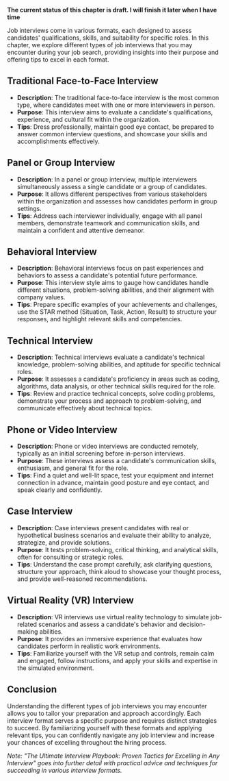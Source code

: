 **The current status of this chapter is draft. I will finish it later when I have time**

Job interviews come in various formats, each designed to assess candidates' qualifications, skills, and suitability for specific roles. In this chapter, we explore different types of job interviews that you may encounter during your job search, providing insights into their purpose and offering tips to excel in each format.

Traditional Face-to-Face Interview
----------------------------------

* **Description**: The traditional face-to-face interview is the most common type, where candidates meet with one or more interviewers in person.
* **Purpose**: This interview aims to evaluate a candidate's qualifications, experience, and cultural fit within the organization.
* **Tips**: Dress professionally, maintain good eye contact, be prepared to answer common interview questions, and showcase your skills and accomplishments effectively.

Panel or Group Interview
------------------------

* **Description**: In a panel or group interview, multiple interviewers simultaneously assess a single candidate or a group of candidates.
* **Purpose**: It allows different perspectives from various stakeholders within the organization and assesses how candidates perform in group settings.
* **Tips**: Address each interviewer individually, engage with all panel members, demonstrate teamwork and communication skills, and maintain a confident and attentive demeanor.

Behavioral Interview
--------------------

* **Description**: Behavioral interviews focus on past experiences and behaviors to assess a candidate's potential future performance.
* **Purpose**: This interview style aims to gauge how candidates handle different situations, problem-solving abilities, and their alignment with company values.
* **Tips**: Prepare specific examples of your achievements and challenges, use the STAR method (Situation, Task, Action, Result) to structure your responses, and highlight relevant skills and competencies.

Technical Interview
-------------------

* **Description**: Technical interviews evaluate a candidate's technical knowledge, problem-solving abilities, and aptitude for specific technical roles.
* **Purpose**: It assesses a candidate's proficiency in areas such as coding, algorithms, data analysis, or other technical skills required for the role.
* **Tips**: Review and practice technical concepts, solve coding problems, demonstrate your process and approach to problem-solving, and communicate effectively about technical topics.

Phone or Video Interview
------------------------

* **Description**: Phone or video interviews are conducted remotely, typically as an initial screening before in-person interviews.
* **Purpose**: These interviews assess a candidate's communication skills, enthusiasm, and general fit for the role.
* **Tips**: Find a quiet and well-lit space, test your equipment and internet connection in advance, maintain good posture and eye contact, and speak clearly and confidently.

Case Interview
--------------

* **Description**: Case interviews present candidates with real or hypothetical business scenarios and evaluate their ability to analyze, strategize, and provide solutions.
* **Purpose**: It tests problem-solving, critical thinking, and analytical skills, often for consulting or strategic roles.
* **Tips**: Understand the case prompt carefully, ask clarifying questions, structure your approach, think aloud to showcase your thought process, and provide well-reasoned recommendations.

Virtual Reality (VR) Interview
------------------------------

* **Description**: VR interviews use virtual reality technology to simulate job-related scenarios and assess a candidate's behavior and decision-making abilities.
* **Purpose**: It provides an immersive experience that evaluates how candidates perform in realistic work environments.
* **Tips**: Familiarize yourself with the VR setup and controls, remain calm and engaged, follow instructions, and apply your skills and expertise in the simulated environment.

Conclusion
----------

Understanding the different types of job interviews you may encounter allows you to tailor your preparation and approach accordingly. Each interview format serves a specific purpose and requires distinct strategies to succeed. By familiarizing yourself with these formats and applying relevant tips, you can confidently navigate any job interview and increase your chances of excelling throughout the hiring process.

*Note: "The Ultimate Interview Playbook: Proven Tactics for Excelling in Any Interview" goes into further detail with practical advice and techniques for succeeding in various interview formats.*
